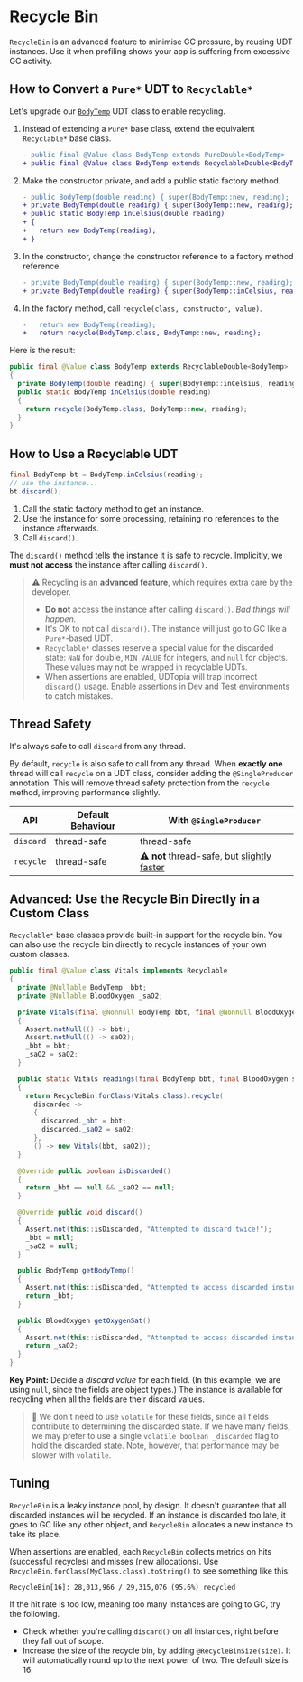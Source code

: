 # Recycle Bin

`RecycleBin` is an advanced feature to minimise GC pressure, by reusing UDT instances.
Use it when profiling shows your app is suffering from excessive GC activity.

## How to Convert a `Pure*` UDT to `Recyclable*`

Let's upgrade our [`BodyTemp`][BodyTemp] UDT class to enable recycling.

1. Instead of extending a `Pure*` base class, extend the equivalent `Recyclable*` base class.
   ```diff
   - public final @Value class BodyTemp extends PureDouble<BodyTemp>
   + public final @Value class BodyTemp extends RecyclableDouble<BodyTemp>
   ```

2. Make the constructor private, and add a public static factory method.
   ```diff
   - public BodyTemp(double reading) { super(BodyTemp::new, reading); }
   + private BodyTemp(double reading) { super(BodyTemp::new, reading); }
   + public static BodyTemp inCelsius(double reading)
   + {
   +   return new BodyTemp(reading);
   + }
   ```

3. In the constructor, change the constructor reference to a factory method reference.
   ```diff
   - private BodyTemp(double reading) { super(BodyTemp::new, reading); }
   + private BodyTemp(double reading) { super(BodyTemp::inCelsius, reading); }
   ```

4. In the factory method, call `recycle(class, constructor, value)`.
   ```diff
   -   return new BodyTemp(reading);
   +   return recycle(BodyTemp.class, BodyTemp::new, reading);
   ```

[BodyTemp]: Pure-Value.md#how-to-wrap-a-value

Here is the result:

```java
public final @Value class BodyTemp extends RecyclableDouble<BodyTemp>
{
  private BodyTemp(double reading) { super(BodyTemp::inCelsius, reading); }
  public static BodyTemp inCelsius(double reading)
  {
    return recycle(BodyTemp.class, BodyTemp::new, reading);
  }
}
```

## How to Use a Recyclable UDT

```java
final BodyTemp bt = BodyTemp.inCelsius(reading);
// use the instance...
bt.discard();
```

1. Call the static factory method to get an instance.
2. Use the instance for some processing, retaining no references to the instance afterwards.
3. Call `discard()`.

The `discard()` method tells the instance it is safe to recycle.
Implicitly, we **must not access** the instance after calling `discard()`.

> :warning:
> Recycling is an **advanced feature**, which requires extra care by the developer.
> - **Do not** access the instance after calling `discard()`.
>   *Bad things will happen.*
> - It's OK to not call `discard()`.
>   The instance will just go to GC like a `Pure*`-based UDT.
> - `Recyclable*` classes reserve a special value for the discarded state:
>   `NaN` for double, `MIN_VALUE` for integers, and `null` for objects.
>   These values may not be wrapped in recyclable UDTs.
> - When assertions are enabled, UDTopia will trap incorrect `discard()` usage.
>   Enable assertions in Dev and Test environments to catch mistakes.

## Thread Safety

It's always safe to call `discard` from any thread.

By default, `recycle` is also safe to call from any thread.
When **exactly one** thread will call `recycle` on a UDT class, consider adding the `@SingleProducer` annotation.
This will remove thread safety protection from the `recycle` method, improving performance slightly.

| API       | Default Behaviour | With `@SingleProducer`                                                   |
|-----------|-------------------|--------------------------------------------------------------------------|
| `discard` | thread-safe       | thread-safe                                                              |
| `recycle` | thread-safe       | :warning: **not** thread-safe, but [slightly faster][JavaAllocBenchmark] |

[JavaAllocBenchmark]: https://jmh.morethan.io/?gist=31deb26fe4b80c5afbd24df8e9ed90f0

## Advanced: Use the Recycle Bin Directly in a Custom Class

`Recyclable*` base classes provide built-in support for the recycle bin.
You can also use the recycle bin directly to recycle instances of your own custom classes.

```java
public final @Value class Vitals implements Recyclable
{
  private @Nullable BodyTemp _bbt;
  private @Nullable BloodOxygen _saO2;

  private Vitals(final @Nonnull BodyTemp bbt, final @Nonnull BloodOxygen saO2)
  {
    Assert.notNull(() -> bbt);
    Assert.notNull(() -> saO2);
    _bbt = bbt;
    _saO2 = saO2;
  }

  public static Vitals readings(final BodyTemp bbt, final BloodOxygen saO2)
  {
    return RecycleBin.forClass(Vitals.class).recycle(
      discarded ->
      {
        discarded._bbt = bbt;
        discarded._saO2 = saO2;
      },
      () -> new Vitals(bbt, saO2));
  }

  @Override public boolean isDiscarded()
  {
    return _bbt == null && _saO2 == null;
  }

  @Override public void discard()
  {
    Assert.not(this::isDiscarded, "Attempted to discard twice!");
    _bbt = null;
    _saO2 = null;
  }

  public BodyTemp getBodyTemp()
  {
    Assert.not(this::isDiscarded, "Attempted to access discarded instance!");
    return _bbt;
  }

  public BloodOxygen getOxygenSat()
  {
    Assert.not(this::isDiscarded, "Attempted to access discarded instance!");
    return _saO2;
  }
}
```

**Key Point:** Decide a *discard value* for each field.
(In this example, we are using `null`, since the fields are object types.)
The instance is available for recycling when all the fields are their discard values.

> :memo:
> We don't need to use `volatile` for these fields, since all fields contribute to determining the discarded state.
> If we have many fields, we may prefer to use a single `volatile boolean _discarded` flag to hold the discarded state.
> Note, however, that performance may be slower with `volatile`.

## Tuning

`RecycleBin` is a leaky instance pool, by design.
It doesn't guarantee that all discarded instances will be recycled.
If an instance is discarded too late, it goes to GC like any other object, and `RecycleBin` allocates a new instance to take its place.

When assertions are enabled, each `RecycleBin` collects metrics on hits (successful recycles) and misses (new allocations).
Use `RecycleBin.forClass(MyClass.class).toString()` to see something like this:

```
RecycleBin[16]: 28,013,966 / 29,315,076 (95.6%) recycled
```

If the hit rate is too low, meaning too many instances are going to GC, try the following.

- Check whether you're calling `discard()` on all instances, right before they fall out of scope.
- Increase the size of the recycle bin, by adding `@RecycleBinSize(size)`.
  It will automatically round up to the next power of two.
  The default size is 16.
